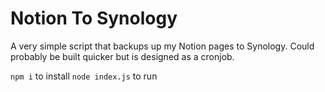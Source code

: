 # Notion To Synology
A very simple script that backups up my Notion pages to Synology. Could probably be built quicker but is designed as a cronjob.

`npm i` to install
`node index.js` to run
